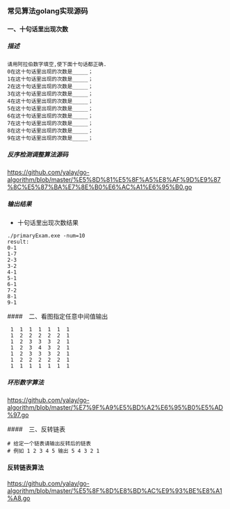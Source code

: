 ### 常见算法golang实现源码
#### 一、十句话里出现次数

##### 描述
```
请用阿拉伯数字填空,使下面十句话都正确.
0在这十句话里出现的次数是_____； 
1在这十句话里出现的次数是_____； 
2在这十句话里出现的次数是_____； 
3在这十句话里出现的次数是_____； 
4在这十句话里出现的次数是_____； 
5在这十句话里出现的次数是_____； 
6在这十句话里出现的次数是_____； 
7在这十句话里出现的次数是_____； 
8在这十句话里出现的次数是_____； 
9在这十句话里出现的次数是_____；
```
##### 反序检测调整算法源码
https://github.com/yalay/go-algorithm/blob/master/%E5%8D%81%E5%8F%A5%E8%AF%9D%E9%87%8C%E5%87%BA%E7%8E%B0%E6%AC%A1%E6%95%B0.go
##### 输出结果
 - 十句话里出现次数结果
```
./primaryExam.exe -num=10
result:
0-1
1-7
2-3
3-2
4-1
5-1
6-1
7-2
8-1
9-1
```

####　二、看图指定任意中间值输出
```
 1  1  1  1  1  1  1
 1  2  2  2  2  2  1
 1  2  3  3  3  2  1
 1  2  3  4  3  2  1
 1  2  3  3  3  2  1
 1  2  2  2  2  2  1
 1  1  1  1  1  1  1
```

##### 环形数字算法
https://github.com/yalay/go-algorithm/blob/master/%E7%9F%A9%E5%BD%A2%E6%95%B0%E5%AD%97.go

####　三、反转链表
```
# 给定一个链表请输出反转后的链表
# 例如 1 2 3 4 5 输出 5 4 3 2 1
```

#### 反转链表算法
https://github.com/yalay/go-algorithm/blob/master/%E5%8F%8D%E8%BD%AC%E9%93%BE%E8%A1%A8.go

```
